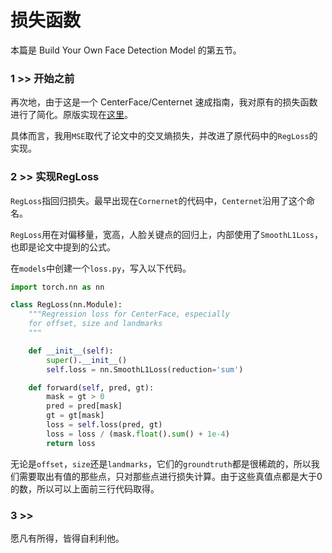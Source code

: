 # 损失函数

本篇是 Build Your Own Face Detection Model 的第五节。

### 1 >> 开始之前

再次地，由于这是一个 CenterFace/Centernet 速成指南，我对原有的损失函数进行了简化。原版实现在[这里](https://github.com/xingyizhou/CenterNet/blob/master/src/lib/models/losses.py)。

具体而言，我用`MSE`取代了论文中的交叉熵损失，并改进了原代码中的`RegLoss`的实现。

### 2 >> 实现RegLoss

`RegLoss`指回归损失。最早出现在`Cornernet`的代码中，`Centernet`沿用了这个命名。

`RegLoss`用在对偏移量，宽高，人脸关键点的回归上，内部使用了`SmoothL1Loss`，也即是论文中提到的公式。

在`models`中创建一个`loss.py`，写入以下代码。

```py
import torch.nn as nn

class RegLoss(nn.Module):
    """Regression loss for CenterFace, especially 
    for offset, size and landmarks
    """

    def __init__(self):
        super().__init__()
        self.loss = nn.SmoothL1Loss(reduction='sum')

    def forward(self, pred, gt):
        mask = gt > 0
        pred = pred[mask]
        gt = gt[mask]
        loss = self.loss(pred, gt)
        loss = loss / (mask.float().sum() + 1e-4)
        return loss
```

无论是`offset`，`size`还是`landmarks`，它们的`groundtruth`都是很稀疏的，所以我们需要取出有值的那些点，只对那些点进行损失计算。由于这些真值点都是大于0的数，所以可以上面前三行代码取得。

### 3 >>

愿凡有所得，皆得自利利他。
